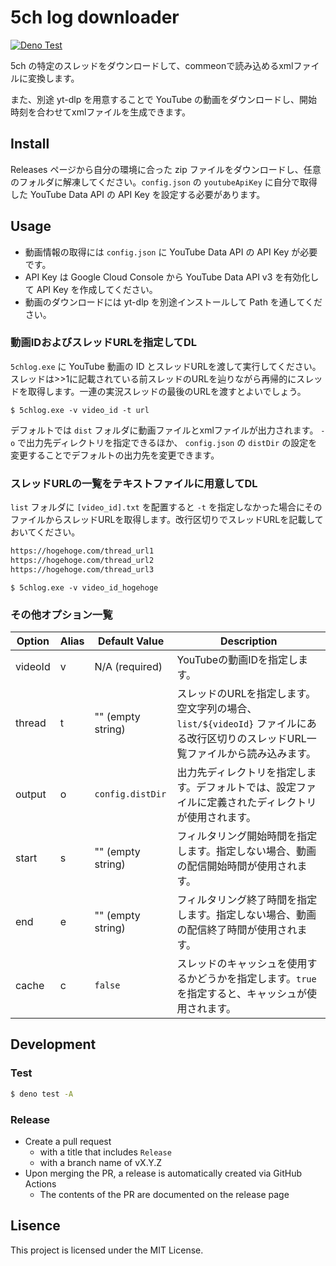 # 5ch log downloader

[![Deno Test](https://github.com/y-moriya/5chlog/actions/workflows/deno_test.yml/badge.svg)](https://github.com/y-moriya/5chlog/actions/workflows/deno_test.yml)

5ch
の特定のスレッドをダウンロードして、commeonで読み込めるxmlファイルに変換します。

また、別途 yt-dlp を用意することで YouTube
の動画をダウンロードし、開始時刻を合わせてxmlファイルを生成できます。

## Install

Releases ページから自分の環境に合った zip
ファイルをダウンロードし、任意のフォルダに解凍してください。`config.json` の
`youtubeApiKey` に自分で取得した YouTube Data API の API Key
を設定する必要があります。

## Usage

- 動画情報の取得には `config.json` に YouTube Data API の API Key が必要です。
- API Key は Google Cloud Console から YouTube Data API v3 を有効化して API Key
  を作成してください。
- 動画のダウンロードには yt-dlp を別途インストールして Path を通してください。

### 動画IDおよびスレッドURLを指定してDL

`5chlog.exe` に YouTube 動画の ID
とスレッドURLを渡して実行してください。スレッドは>>1に記載されている前スレッドのURLを辿りながら再帰的にスレッドを取得します。一連の実況スレッドの最後のURLを渡すとよいでしょう。

```windows
$ 5chlog.exe -v video_id -t url
```

デフォルトでは `dist` フォルダに動画ファイルとxmlファイルが出力されます。 `-o`
で出力先ディレクトリを指定できるほか、 `config.json` の `distDir`
の設定を変更することでデフォルトの出力先を変更できます。

### スレッドURLの一覧をテキストファイルに用意してDL

`list` フォルダに `[video_id].txt` を配置すると `-t`
を指定しなかった場合にそのファイルからスレッドURLを取得します。改行区切りでスレッドURLを記載しておいてください。

```list/video_id_hogehoge.txt
https://hogehoge.com/thread_url1
https://hogehoge.com/thread_url2
https://hogehoge.com/thread_url3
```

```shell
$ 5chlog.exe -v video_id_hogehoge
```

### その他オプション一覧

| Option | Alias | Default Value | Description |
| ------ | ----- | ------------- | ----------- |
| videoId | v | N/A (required) |YouTubeの動画IDを指定します。|
| thread | t | "" (empty string) | スレッドのURLを指定します。空文字列の場合、`list/${videoId}` ファイルにある改行区切りのスレッドURL一覧ファイルから読み込みます。|
| output | o | `config.distDir` | 出力先ディレクトリを指定します。デフォルトでは、設定ファイルに定義されたディレクトリが使用されます。 |
| start | s | "" (empty string) | フィルタリング開始時間を指定します。指定しない場合、動画の配信開始時間が使用されます。 |
| end | e | "" (empty string) | フィルタリング終了時間を指定します。指定しない場合、動画の配信終了時間が使用されます。 |
| cache | c | `false` | スレッドのキャッシュを使用するかどうかを指定します。`true`を指定すると、キャッシュが使用されます。 |

## Development

### Test

```bash
$ deno test -A
```

### Release

- Create a pull request
  - with a title that includes `Release`
  - with a branch name of vX.Y.Z
- Upon merging the PR, a release is automatically created via GitHub Actions
  - The contents of the PR are documented on the release page

## Lisence

This project is licensed under the MIT License.
